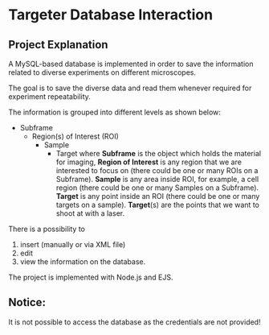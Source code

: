 # Targeter Database Interaction

## Project Explanation

A MySQL-based database is implemented in order to save the information related
to diverse experiments on different microscopes.

The goal is to save the diverse data and read them whenever required for experiment repeatability.



The information is grouped into different levels as shown below:
* Subframe
    * Region(s) of Interest (ROI)
        * Sample
            * Target
where **Subframe** is the object which holds the material for imaging,
**Region of Interest** is any region that we are interested to focus on (there could be
one or many ROIs on a Subframe). **Sample** is any area inside ROI, for example, a cell region
(there could be one or many Samples on a Subframe).
**Target** is any point inside an ROI (there could be one or many targets on a sample).
**Target**(s) are the points that we want to shoot at with a laser.

There is a possibility to
1. insert (manually or via XML file)
2. edit
3. view
the information on the database.

The project is implemented with Node.js and EJS.

## Notice:
It is not possible to access the database as the credentials are not provided!

